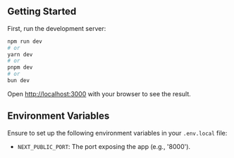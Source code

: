 ## Getting Started

First, run the development server:

```bash
npm run dev
# or
yarn dev
# or
pnpm dev
# or
bun dev
```

Open [http://localhost:3000](http://localhost:3000) with your browser to see the result.

## Environment Variables

Ensure to set up the following environment variables in your `.env.local` file:

- `NEXT_PUBLIC_PORT`: The port exposing the app (e.g., '8000').
